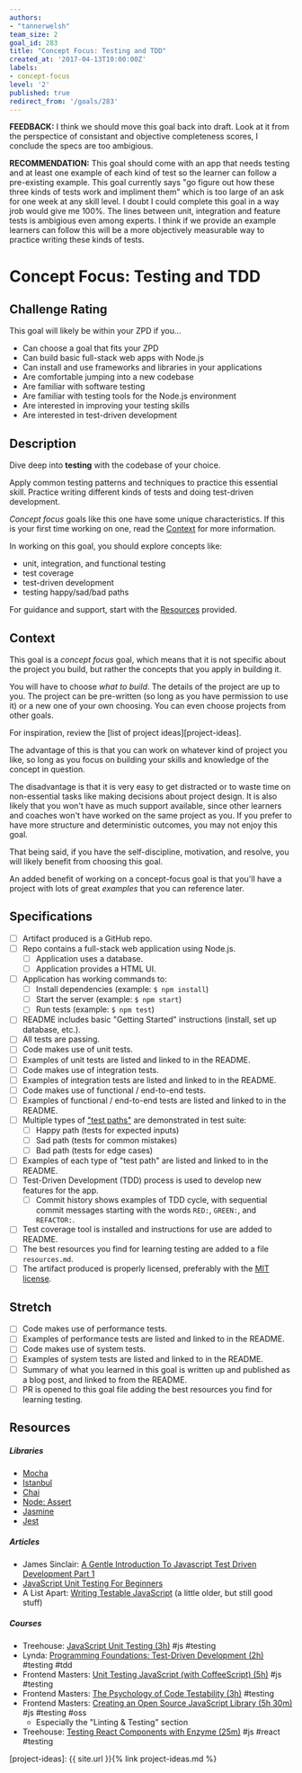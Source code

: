 ```yaml
---
authors:
- "tannerwelsh"
team_size: 2
goal_id: 283
title: "Concept Focus: Testing and TDD"
created_at: '2017-04-13T10:00:00Z'
labels:
- concept-focus
level: '2'
published: true
redirect_from: '/goals/283'
---
```


__FEEDBACK:__ I think we should move this goal back into draft. Look at it from the perspectice of consistant and objective completeness scores, I conclude the specs are too ambigious. 

__RECOMMENDATION:__ This goal should come with an app that needs testing and at least one example of each kind of test so the learner can follow a pre-existing example. This goal currently says "go figure out how these three kinds of tests work and impliment them" which is too large of an ask for one week at any skill level. I doubt I could complete this goal in a way jrob would give me 100%. The lines between unit, integration and feature tests is ambigious even among experts. I think if we provide an example learners can follow this will be a more objectively measurable way to practice writing these kinds of tests. 

# Concept Focus: Testing and TDD

## Challenge Rating

This goal will likely be within your ZPD if you...

- Can choose a goal that fits your ZPD
- Can build basic full-stack web apps with Node.js
- Can install and use frameworks and libraries in your applications
- Are comfortable jumping into a new codebase
- Are familiar with software testing
- Are familiar with testing tools for the Node.js environment
- Are interested in improving your testing skills
- Are interested in test-driven development

## Description

Dive deep into **testing** with the codebase of your choice.

Apply common testing patterns and techniques to practice this essential skill. Practice writing different kinds of tests and doing test-driven development.

_Concept focus_ goals like this one have some unique characteristics. If this is your first time working on one, read the [Context](#context) for more information.

In working on this goal, you should explore concepts like:

- unit, integration, and functional testing
- test coverage
- test-driven development
- testing happy/sad/bad paths

For guidance and support, start with the [Resources](#resources) provided.

## Context

This goal is a _concept focus_ goal, which means that it is not specific about the project you build, but rather the concepts that you apply in building it.

You will have to choose _what to build_. The details of the project are up to you. The project can be pre-written (so long as you have permission to use it) or a new one of your own choosing. You can even choose projects from other goals.

For inspiration, review the [list of project ideas][project-ideas].

The advantage of this is that you can work on whatever kind of project you like, so long as you focus on building your skills and knowledge of the concept in question.

The disadvantage is that it is very easy to get distracted or to waste time on non-essential tasks like making decisions about project design. It is also likely that you won't have as much support available, since other learners and coaches won't have worked on the same project as you. If you prefer to have more structure and deterministic outcomes, you may not enjoy this goal.

That being said, if you have the self-discipline, motivation, and resolve, you will likely benefit from choosing this goal.

An added benefit of working on a concept-focus goal is that you'll have a project with lots of great _examples_ that you can reference later.

## Specifications

- [ ] Artifact produced is a GitHub repo.
- [ ] Repo contains a full-stack web application using Node.js.
  - [ ] Application uses a database.
  - [ ] Application provides a HTML UI.
- [ ] Application has working commands to:
  - [ ] Install dependencies (example: `$ npm install`)
  - [ ] Start the server (example: `$ npm start`)
  - [ ] Run tests (example: `$ npm test`)
- [ ] README includes basic "Getting Started" instructions (install, set up database, etc.).
- [ ] All tests are passing.
- [ ] Code makes use of unit tests.
- [ ] Examples of unit tests are listed and linked to in the README.
- [ ] Code makes use of integration tests.
- [ ] Examples of integration tests are listed and linked to in the README.
- [ ] Code makes use of functional / end-to-end tests.
- [ ] Examples of functional / end-to-end tests are listed and linked to in the README.
- [ ] Multiple types of ["test paths"](http://www.nishantverma.com/2010/03/test-case-paths-happy-sad-bad.html) are demonstrated in test suite:
  - [ ] Happy path (tests for expected inputs)
  - [ ] Sad path (tests for common mistakes)
  - [ ] Bad path (tests for edge cases)
- [ ] Examples of each type of "test path" are listed and linked to in the README.
- [ ] Test-Driven Development (TDD) process is used to develop new features for the app.
  - [ ] Commit history shows examples of TDD cycle, with sequential commit messages starting with the words `RED:`, `GREEN:`, and `REFACTOR:`.
- [ ] Test coverage tool is installed and instructions for use are added to README.
- [ ] The best resources you find for learning testing are added to a file `resources.md`.
- [ ] The artifact produced is properly licensed, preferably with the [MIT license][mit-license].

## Stretch

- [ ] Code makes use of performance tests.
- [ ] Examples of performance tests are listed and linked to in the README.
- [ ] Code makes use of system tests.
- [ ] Examples of system tests are listed and linked to in the README.
- [ ] Summary of what you learned in this goal is written up and published as a blog post, and linked to from the README.
- [ ] PR is opened to this goal file adding the best resources you find for learning testing.

## Resources

##### Libraries

- [Mocha](https://mochajs.org/)
- [Istanbul](https://istanbul.js.org/)
- [Chai](http://chaijs.com/)
- [Node: Assert](https://nodejs.org/api/assert.html)
- [Jasmine](https://jasmine.github.io/)
- [Jest](https://facebook.github.io/jest/)

##### Articles

- James Sinclair: [A Gentle Introduction To Javascript Test Driven Development Part 1](http://jrsinclair.com/articles/2016/gentle-introduction-to-javascript-tdd-intro/)
- [JavaScript Unit Testing For Beginners](https://designmodo.com/test-javascript-unit/)
- A List Apart: [Writing Testable JavaScript](https://alistapart.com/article/writing-testable-javascript) (a little older, but still good stuff)

##### Courses

- Treehouse: [JavaScript Unit Testing (3h)](https://teamtreehouse.com/library/javascript-unit-testing) #js #testing
- Lynda: [Programming Foundations: Test-Driven Development (2h)](https://www.lynda.com/Developer-Programming-Foundations-tutorials/Foundations-Programming-Test-Driven-Development/124398-2.html) #testing #tdd
- Frontend Masters: [Unit Testing JavaScript (with CoffeeScript) (5h)](https://frontendmasters.com/courses/unit-testing-javascript/) #js #testing
- Frontend Masters: [The Psychology of Code Testability (3h)](https://frontendmasters.com/courses/angularjs-and-code-testability/) #testing
- Frontend Masters: [Creating an Open Source JavaScript Library (5h 30m)](https://frontendmasters.com/courses/open-source/) #js #testing #oss
  - Especially the "Linting & Testing" section
- Treehouse: [Testing React Components with Enzyme (25m)](https://teamtreehouse.com/library/testing-react-components-with-enzyme-2) #js #react #testing

[mit-license]: https://opensource.org/licenses/MIT
[project-ideas]: {{ site.url }}{% link project-ideas.md %}
